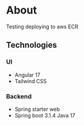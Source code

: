 # About
Testing deploying to aws ECR

## Technologies
### UI
* Angular 17
* Tailwind CSS

### Backend
* Spring starter web
* Spring boot 3.1.4 Java 17